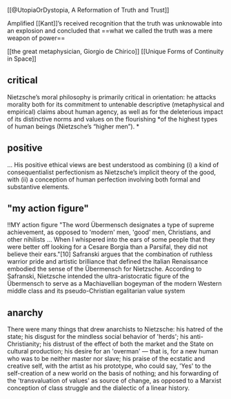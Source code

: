 [[@UtopiaOrDystopia, A Reformation of Truth and Trust]]

Amplified [[Kant]]’s received recognition that the truth was unknowable into an explosion and concluded that ==what we called the truth was a mere weapon of power==

[[the great metaphysician, Giorgio de Chirico]]
[[Unique Forms of Continuity in Space]]

## critical
Nietzsche’s moral philosophy is primarily critical in orientation: he attacks morality both for its commitment to untenable descriptive (metaphysical and empirical) claims about human agency, as well as for the deleterious impact of its distinctive norms and values on the flourishing *of the highest types of human beings (Nietzsche’s “higher men”). *

## positive
... His positive ethical views are best understood as combining (i) a kind of consequentialist perfectionism as Nietzsche’s implicit theory of the good, with (ii) a conception of human perfection involving both formal and substantive elements. 

## "my action figure"
!!MY action figure
"The word Übermensch designates a type of supreme achievement, as opposed to 'modern' men, 'good' men, Christians, and other nihilists ... When I whispered into the ears of some people that they were better off looking for a Cesare Borgia than a Parsifal, they did not believe their ears."[10] Safranski argues that the combination of ruthless warrior pride and artistic brilliance that defined the Italian Renaissance embodied the sense of the Übermensch for Nietzsche. According to Safranski, Nietzsche intended the ultra-aristocratic figure of the Übermensch to serve as a Machiavellian bogeyman of the modern Western middle class and its pseudo-Christian egalitarian value system


## anarchy
There were many things that drew anarchists to Nietzsche: his hatred of the state; his disgust for the mindless social behavior of 'herds'; his anti-Christianity; his distrust of the effect of both the market and the State on cultural production; his desire for an 'overman' — that is, for a new human who was to be neither master nor slave; his praise of the ecstatic and creative self, with the artist as his prototype, who could say, 'Yes' to the self-creation of a new world on the basis of nothing; and his forwarding of the 'transvaluation of values' as source of change, as opposed to a Marxist conception of class struggle and the dialectic of a linear history.
